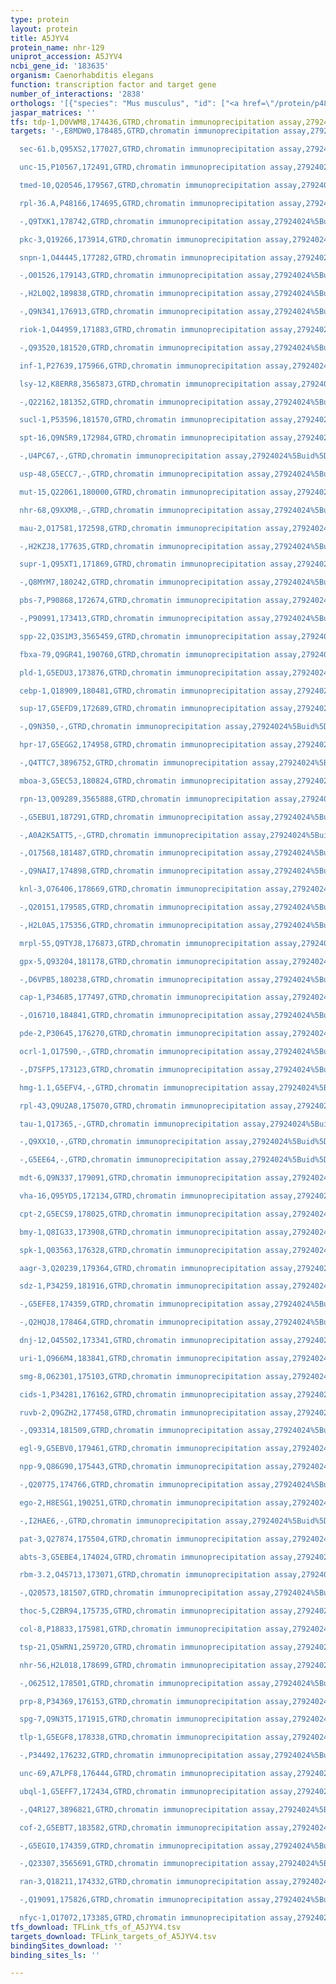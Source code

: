 ```yaml
---
type: protein
layout: protein
title: A5JYV4
protein_name: nhr-129
uniprot_accession: A5JYV4
ncbi_gene_id: '183635'
organism: Caenorhabditis elegans
function: transcription factor and target gene
number_of_interactions: '2838'
orthologs: '[{"species": "Mus musculus", "id": ["<a href=\"/protein/p48281\">P48281</a>"]}, {"species": "Rattus norvegicus", "id": ["<a href=\"/protein/g3v744\">G3V744</a>"]}]'
jaspar_matrices: ''
tfs: tdp-1,D0VWM8,174436,GTRD,chromatin immunoprecipitation assay,27924024%5Buid%5D,No
targets: '-,E8MDW0,178485,GTRD,chromatin immunoprecipitation assay,27924024%5Buid%5D,No

  sec-61.b,Q95XS2,177027,GTRD,chromatin immunoprecipitation assay,27924024%5Buid%5D,No

  unc-15,P10567,172491,GTRD,chromatin immunoprecipitation assay,27924024%5Buid%5D,No

  tmed-10,Q20546,179567,GTRD,chromatin immunoprecipitation assay,27924024%5Buid%5D,No

  rpl-36.A,P48166,174695,GTRD,chromatin immunoprecipitation assay,27924024%5Buid%5D,No

  -,Q9TXK1,178742,GTRD,chromatin immunoprecipitation assay,27924024%5Buid%5D,No

  pkc-3,Q19266,173914,GTRD,chromatin immunoprecipitation assay,27924024%5Buid%5D,No

  snpn-1,O44445,177282,GTRD,chromatin immunoprecipitation assay,27924024%5Buid%5D,No

  -,O01526,179143,GTRD,chromatin immunoprecipitation assay,27924024%5Buid%5D,No

  -,H2L0Q2,189838,GTRD,chromatin immunoprecipitation assay,27924024%5Buid%5D,No

  -,Q9N341,176913,GTRD,chromatin immunoprecipitation assay,27924024%5Buid%5D,No

  riok-1,O44959,171883,GTRD,chromatin immunoprecipitation assay,27924024%5Buid%5D,No

  -,Q93520,181520,GTRD,chromatin immunoprecipitation assay,27924024%5Buid%5D,No

  inf-1,P27639,175966,GTRD,chromatin immunoprecipitation assay,27924024%5Buid%5D,No

  lsy-12,K8ERR8,3565873,GTRD,chromatin immunoprecipitation assay,27924024%5Buid%5D,No

  -,Q22162,181352,GTRD,chromatin immunoprecipitation assay,27924024%5Buid%5D,No

  sucl-1,P53596,181570,GTRD,chromatin immunoprecipitation assay,27924024%5Buid%5D,No

  spt-16,Q9N5R9,172984,GTRD,chromatin immunoprecipitation assay,27924024%5Buid%5D,No

  -,U4PC67,-,GTRD,chromatin immunoprecipitation assay,27924024%5Buid%5D,No

  usp-48,G5ECC7,-,GTRD,chromatin immunoprecipitation assay,27924024%5Buid%5D,No

  mut-15,Q22061,180000,GTRD,chromatin immunoprecipitation assay,27924024%5Buid%5D,No

  nhr-68,Q9XXM8,-,GTRD,chromatin immunoprecipitation assay,27924024%5Buid%5D,No

  mau-2,O17581,172598,GTRD,chromatin immunoprecipitation assay,27924024%5Buid%5D,No

  -,H2KZJ8,177635,GTRD,chromatin immunoprecipitation assay,27924024%5Buid%5D,No

  supr-1,Q95XT1,171869,GTRD,chromatin immunoprecipitation assay,27924024%5Buid%5D,No

  -,Q8MYM7,180242,GTRD,chromatin immunoprecipitation assay,27924024%5Buid%5D,No

  pbs-7,P90868,172674,GTRD,chromatin immunoprecipitation assay,27924024%5Buid%5D,No

  -,P90991,173413,GTRD,chromatin immunoprecipitation assay,27924024%5Buid%5D,No

  spp-22,Q3S1M3,3565459,GTRD,chromatin immunoprecipitation assay,27924024%5Buid%5D,No

  fbxa-79,Q9GR41,190760,GTRD,chromatin immunoprecipitation assay,27924024%5Buid%5D,No

  pld-1,G5EDU3,173876,GTRD,chromatin immunoprecipitation assay,27924024%5Buid%5D,No

  cebp-1,Q18909,180481,GTRD,chromatin immunoprecipitation assay,27924024%5Buid%5D,No

  sup-17,G5EFD9,172689,GTRD,chromatin immunoprecipitation assay,27924024%5Buid%5D,No

  -,Q9N350,-,GTRD,chromatin immunoprecipitation assay,27924024%5Buid%5D,No

  hpr-17,G5EGG2,174958,GTRD,chromatin immunoprecipitation assay,27924024%5Buid%5D,No

  -,Q4TTC7,3896752,GTRD,chromatin immunoprecipitation assay,27924024%5Buid%5D,No

  mboa-3,G5EC53,180824,GTRD,chromatin immunoprecipitation assay,27924024%5Buid%5D,No

  rpn-13,Q09289,3565888,GTRD,chromatin immunoprecipitation assay,27924024%5Buid%5D,No

  -,G5EBU1,187291,GTRD,chromatin immunoprecipitation assay,27924024%5Buid%5D,No

  -,A0A2K5ATT5,-,GTRD,chromatin immunoprecipitation assay,27924024%5Buid%5D,No

  -,O17568,181487,GTRD,chromatin immunoprecipitation assay,27924024%5Buid%5D,No

  -,Q9NAI7,174898,GTRD,chromatin immunoprecipitation assay,27924024%5Buid%5D,No

  knl-3,O76406,178669,GTRD,chromatin immunoprecipitation assay,27924024%5Buid%5D,No

  -,Q20151,179585,GTRD,chromatin immunoprecipitation assay,27924024%5Buid%5D,No

  -,H2L0A5,175356,GTRD,chromatin immunoprecipitation assay,27924024%5Buid%5D,No

  mrpl-55,Q9TYJ8,176873,GTRD,chromatin immunoprecipitation assay,27924024%5Buid%5D,No

  gpx-5,Q93204,181178,GTRD,chromatin immunoprecipitation assay,27924024%5Buid%5D,No

  -,D6VPB5,180238,GTRD,chromatin immunoprecipitation assay,27924024%5Buid%5D,No

  cap-1,P34685,177497,GTRD,chromatin immunoprecipitation assay,27924024%5Buid%5D,No

  -,O16710,184841,GTRD,chromatin immunoprecipitation assay,27924024%5Buid%5D,No

  pde-2,P30645,176270,GTRD,chromatin immunoprecipitation assay,27924024%5Buid%5D,No

  ocrl-1,O17590,-,GTRD,chromatin immunoprecipitation assay,27924024%5Buid%5D,No

  -,D7SFP5,173123,GTRD,chromatin immunoprecipitation assay,27924024%5Buid%5D,No

  hmg-1.1,G5EFV4,-,GTRD,chromatin immunoprecipitation assay,27924024%5Buid%5D,No

  rpl-43,Q9U2A8,175070,GTRD,chromatin immunoprecipitation assay,27924024%5Buid%5D,No

  tau-1,Q17365,-,GTRD,chromatin immunoprecipitation assay,27924024%5Buid%5D,No

  -,Q9XX10,-,GTRD,chromatin immunoprecipitation assay,27924024%5Buid%5D,No

  -,G5EE64,-,GTRD,chromatin immunoprecipitation assay,27924024%5Buid%5D,No

  mdt-6,Q9N337,179091,GTRD,chromatin immunoprecipitation assay,27924024%5Buid%5D,No

  vha-16,Q95YD5,172134,GTRD,chromatin immunoprecipitation assay,27924024%5Buid%5D,No

  cpt-2,G5ECS9,178025,GTRD,chromatin immunoprecipitation assay,27924024%5Buid%5D,No

  bmy-1,Q8IG33,173908,GTRD,chromatin immunoprecipitation assay,27924024%5Buid%5D,No

  spk-1,Q03563,176328,GTRD,chromatin immunoprecipitation assay,27924024%5Buid%5D,No

  aagr-3,Q20239,179364,GTRD,chromatin immunoprecipitation assay,27924024%5Buid%5D,No

  sdz-1,P34259,181916,GTRD,chromatin immunoprecipitation assay,27924024%5Buid%5D,No

  -,G5EFE8,174359,GTRD,chromatin immunoprecipitation assay,27924024%5Buid%5D,No

  -,Q2HQJ8,178464,GTRD,chromatin immunoprecipitation assay,27924024%5Buid%5D,No

  dnj-12,O45502,173341,GTRD,chromatin immunoprecipitation assay,27924024%5Buid%5D,No

  uri-1,Q966M4,183841,GTRD,chromatin immunoprecipitation assay,27924024%5Buid%5D,No

  smg-8,O62301,175103,GTRD,chromatin immunoprecipitation assay,27924024%5Buid%5D,No

  cids-1,P34281,176162,GTRD,chromatin immunoprecipitation assay,27924024%5Buid%5D,No

  ruvb-2,Q9GZH2,177458,GTRD,chromatin immunoprecipitation assay,27924024%5Buid%5D,No

  -,Q93314,181509,GTRD,chromatin immunoprecipitation assay,27924024%5Buid%5D,No

  egl-9,G5EBV0,179461,GTRD,chromatin immunoprecipitation assay,27924024%5Buid%5D,No

  npp-9,Q86G90,175443,GTRD,chromatin immunoprecipitation assay,27924024%5Buid%5D,No

  -,Q20775,174766,GTRD,chromatin immunoprecipitation assay,27924024%5Buid%5D,No

  ego-2,H8ESG1,190251,GTRD,chromatin immunoprecipitation assay,27924024%5Buid%5D,No

  -,I2HAE6,-,GTRD,chromatin immunoprecipitation assay,27924024%5Buid%5D,No

  pat-3,Q27874,175504,GTRD,chromatin immunoprecipitation assay,27924024%5Buid%5D,No

  abts-3,G5EBE4,174024,GTRD,chromatin immunoprecipitation assay,27924024%5Buid%5D,No

  rbm-3.2,O45713,173071,GTRD,chromatin immunoprecipitation assay,27924024%5Buid%5D,No

  -,Q20573,181507,GTRD,chromatin immunoprecipitation assay,27924024%5Buid%5D,No

  thoc-5,C2BR94,175735,GTRD,chromatin immunoprecipitation assay,27924024%5Buid%5D,No

  col-8,P18833,175981,GTRD,chromatin immunoprecipitation assay,27924024%5Buid%5D,No

  tsp-21,Q5WRN1,259720,GTRD,chromatin immunoprecipitation assay,27924024%5Buid%5D,No

  nhr-56,H2L018,178699,GTRD,chromatin immunoprecipitation assay,27924024%5Buid%5D,No

  -,O62512,178501,GTRD,chromatin immunoprecipitation assay,27924024%5Buid%5D,No

  prp-8,P34369,176153,GTRD,chromatin immunoprecipitation assay,27924024%5Buid%5D,No

  spg-7,Q9N3T5,171915,GTRD,chromatin immunoprecipitation assay,27924024%5Buid%5D,No

  tlp-1,G5EGF8,178338,GTRD,chromatin immunoprecipitation assay,27924024%5Buid%5D,No

  -,P34492,176232,GTRD,chromatin immunoprecipitation assay,27924024%5Buid%5D,No

  unc-69,A7LPF8,176444,GTRD,chromatin immunoprecipitation assay,27924024%5Buid%5D,No

  ubql-1,G5EFF7,172434,GTRD,chromatin immunoprecipitation assay,27924024%5Buid%5D,No

  -,Q4R127,3896821,GTRD,chromatin immunoprecipitation assay,27924024%5Buid%5D,No

  cof-2,G5EBT7,183582,GTRD,chromatin immunoprecipitation assay,27924024%5Buid%5D,No

  -,G5EGI0,174359,GTRD,chromatin immunoprecipitation assay,27924024%5Buid%5D,No

  -,Q23307,3565691,GTRD,chromatin immunoprecipitation assay,27924024%5Buid%5D,No

  ran-3,Q18211,174332,GTRD,chromatin immunoprecipitation assay,27924024%5Buid%5D,No

  -,Q19091,175826,GTRD,chromatin immunoprecipitation assay,27924024%5Buid%5D,No

  nfyc-1,O17072,173385,GTRD,chromatin immunoprecipitation assay,27924024%5Buid%5D,No'
tfs_download: TFLink_tfs_of_A5JYV4.tsv
targets_download: TFLink_targets_of_A5JYV4.tsv
bindingSites_download: ''
binding_sites_ls: ''

---
```

